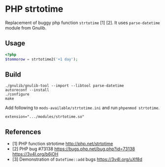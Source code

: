 # PHP strtotime

Replacement of buggy php function `strtotime` [1] [2]. It uses `parse-datetime` module from Gnulib.

## Usage

```php
<?php
$tommorow = strtotime2('+1 day');
```

## Build

```
./gnulib/gnulib-tool --import --libtool parse-datetime
autoreconf --install
./configure
make
```

Add following to `mods-available/strtotime.ini` and run `phpenmod strtotime`.

```
extension=".../modules/strtotime.so"
```

## References

 - [1] PHP function strtotime http://php.net/strtotime
 - [2] PHP bug #73138 https://bugs.php.net/bug.php?id=73138 https://3v4l.org/b6jOH
 - [3] Demonstration of `DateTime::add` bugs https://3v4l.org/uXf8d
